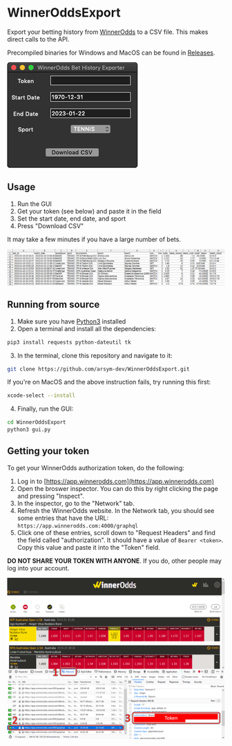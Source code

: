 # WinnerOddsExport

Export your betting history from [WinnerOdds](https://winnerodds.com/) to a CSV file. This makes direct calls to the API.

Precompiled binaries for Windows and MacOS can be found in [Releases](https://github.com/arsym-dev/WinnerOddsExport/releases).

![Main UI](img/main.png)

## Usage

1. Run the GUI
2. Get your token (see below) and paste it in the field
3. Set the start date, end date, and sport
4. Press "Download CSV"

It may take a few minutes if you have a large number of bets.

![Betting data](img/bet_history.png)

## Running from source

1. Make sure you have [Python3](https://www.python.org/downloads/) installed
2. Open a terminal and install all the dependencies:

```bash
pip3 install requests python-dateutil tk
```

3. In the terminal, clone this repository and navigate to it:

```bash
git clone https://github.com/arsym-dev/WinnerOddsExport.git
```

If you're on MacOS and the above instruction fails, try running this first:
```bash
xcode-select --install
```

4. Finally, run the GUI:

```bash
cd WinnerOddsExport
python3 gui.py
```

## Getting your token

To get your WinnerOdds authorization token, do the following:

1. Log in to [https://app.winnerodds.com](https://app.winnerodds.com)
2. Open the broswer inspector. You can do this by right clicking the page and pressing "Inspect".
3. In the inspector, go to the "Network" tab.
4. Refresh the WinnerOdds website. In the Network tab, you should see some entries that have the URL: `https://app.winnerodds.com:4000/graphql`
5. Click one of these entries, scroll down to "Request Headers" and find the field called "authorization". It should have a value of `Bearer <token>`. Copy this value and paste it into the "Token" field.

**DO NOT SHARE YOUR TOKEN WITH ANYONE**. If you do, other people may log into your account.

![Main UI](img/token.png)
